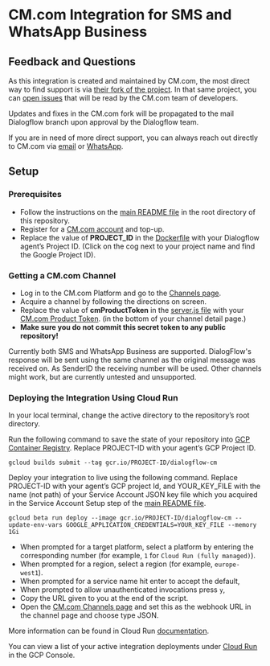 # CM.com Integration for SMS and WhatsApp Business

## Feedback and Questions

As this integration is created and maintained by CM.com, the most direct way to find support is via [their fork of the project](https://github.com/CMTelecom/dialogflow-integrations).
In that same project, you can [open issues](https://github.com/CMTelecom/dialogflow-integrations/issues) that will be read by the CM.com team of developers.

Updates and fixes in the CM.com fork will be propagated to the mail Dialogflow branch upon approval by the Dialogflow team.

If you are in need of more direct support, you can always reach out directly to CM.com via [email](mailto:support@cm.com) or [WhatsApp](https://wa.me/31765727000).

## Setup

### Prerequisites

- Follow the instructions on the [main README file](../README.md) in the root directory of this repository.
- Register for a [CM.com account](https://www.cm.com/register/) and top-up.
- Replace the value of __PROJECT_ID__ in the [Dockerfile](../Dockerfile#L10) with your Dialogflow agent’s Project ID. (Click on the cog next to your project name and find the Google Project ID).

### Getting a CM.com Channel

- Log in to the CM.com Platform and go to the [Channels page](https://www.cm.com/app/channels).
- Acquire a channel by following the directions on screen.
- Replace the value of __cmProductToken__ in the [server.js file](./server.js#L18) with your [CM.com Product Token](https://www.cm.com/app/channels). (in the bottom of your channel detail page.)
- **Make sure you do not commit this secret token to any public repository!**

Currently both SMS and WhatsApp Business are supported. DialogFlow's response will be sent using the same channel as the original message was received on. As SenderID the receiving number will be used. Other channels might work, but are currently untested and unsupported. 

### Deploying the Integration Using Cloud Run

In your local terminal, change the active directory to the repository’s root directory.

Run the following command to save the state of your repository into [GCP Container Registry](https://console.cloud.google.com/gcr/). Replace PROJECT-ID with your agent’s GCP Project ID.

```shell
gcloud builds submit --tag gcr.io/PROJECT-ID/dialogflow-cm
```

Deploy your integration to live using the following command. Replace PROJECT-ID with your agent’s GCP project Id, and YOUR_KEY_FILE with the name (not path) of your Service Account JSON key file which you acquired in the Service Account Setup step of the [main README file](../readme.md).

```shell
gcloud beta run deploy --image gcr.io/PROJECT-ID/dialogflow-cm --update-env-vars GOOGLE_APPLICATION_CREDENTIALS=YOUR_KEY_FILE --memory 1Gi
```

- When prompted for a target platform, select a platform by entering the corresponding number (for example, ``1`` for ``Cloud Run (fully managed)``).
- When prompted for a region, select a region (for example, ``europe-west1``).
- When prompted for a service name hit enter to accept the default,
- When prompted to allow unauthenticated invocations press ``y``,
- Copy the URL given to you at the end of the script.
- Open the [CM.com Channels page](https://www.cm.com/app/channels) and set this as the webhook URL in the channel page and choose type JSON. 


More information can be found in Cloud Run
[documentation](https://cloud.google.com/run/docs/deploying).

You can view a list of your active integration deployments under [Cloud Run](https://console.cloud.google.com/run) in the GCP Console.
